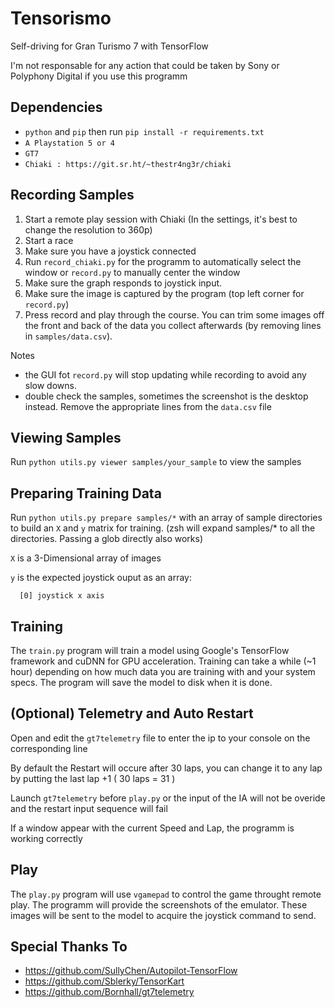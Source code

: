 Tensorismo
==========

Self-driving for Gran Turismo 7 with TensorFlow

I'm not responsable for any action that could be taken by Sony or Polyphony Digital if you use this programm  


Dependencies
------------
* `python` and `pip` then run `pip install -r requirements.txt`
* `A Playstation 5 or 4`
* `GT7`
* `Chiaki : https://git.sr.ht/~thestr4ng3r/chiaki`


Recording Samples
-----------------
1. Start a remote play session with Chiaki (In the settings, it's best to change the resolution to 360p) 
2. Start a race
3. Make sure you have a joystick connected
4. Run `record_chiaki.py` for the programm to automatically select the window or `record.py` to manually center the window 
5. Make sure the graph responds to joystick input.
6. Make sure the image is captured by the program (top left corner for `record.py`)
7. Press record and play through the course. You can trim some images off the front and back of the data you collect afterwards (by removing lines in `samples/data.csv`).


Notes
- the GUI fot `record.py` will stop updating while recording to avoid any slow downs.
- double check the samples, sometimes the screenshot is the desktop instead. Remove the appropriate lines from the `data.csv` file


Viewing Samples
---------------
Run `python utils.py viewer samples/your_sample` to view the samples


Preparing Training Data
-----------------------
Run `python utils.py prepare samples/*` with an array of sample directories to build an `X` and `y` matrix for training. (zsh will expand samples/* to all the directories. Passing a glob directly also works)

`X` is a 3-Dimensional array of images

`y` is the expected joystick ouput as an array:

```
  [0] joystick x axis
```


Training
--------
The `train.py` program will train a model using Google's TensorFlow framework and cuDNN for GPU acceleration. Training can take a while (~1 hour) depending on how much data you are training with and your system specs. The program will save the model to disk when it is done.

(Optional) Telemetry and Auto Restart
--------
Open and edit the `gt7telemetry` file to enter the ip to your console on the corresponding line

By default the Restart will occure after 30 laps, you can change it to any lap by putting the last lap +1 ( 30 laps = 31 )

Launch `gt7telemetry` before `play.py` or the input of the IA will not be overide and the restart input sequence will fail

If a window appear with the current Speed and Lap, the programm is working correctly

Play
----
The `play.py` program will use `vgamepad` to control the game throught remote play. The programm will provide the screenshots of the emulator. These images will be sent to the model to acquire the joystick command to send.


Special Thanks To
-----------------
* https://github.com/SullyChen/Autopilot-TensorFlow
* https://github.com/Sblerky/TensorKart
* https://github.com/Bornhall/gt7telemetry
